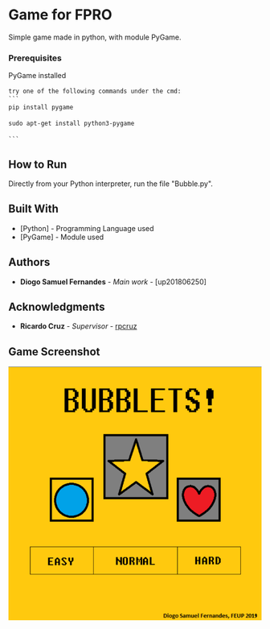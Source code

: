 # Game for FPRO

Simple game made in python, with module PyGame.

### Prerequisites

PyGame installed

    try one of the following commands under the cmd:
    ```
    pip install pygame
    
    sudo apt-get install python3-pygame
    
    ```

## How to Run

 Directly from your Python interpreter, run the file "Bubble.py".

## Built With

* [Python] - Programming Language used
* [PyGame] - Module used

## Authors

* **Diogo Samuel Fernandes** - *Main work* - [up201806250]

## Acknowledgments

* **Ricardo Cruz** - *Supervisor* - [rpcruz](rpcruz@fe.up.pt)

## Game Screenshot

![Game Screenshot](Bubble/Screenshot.png "Game Screenshot")
